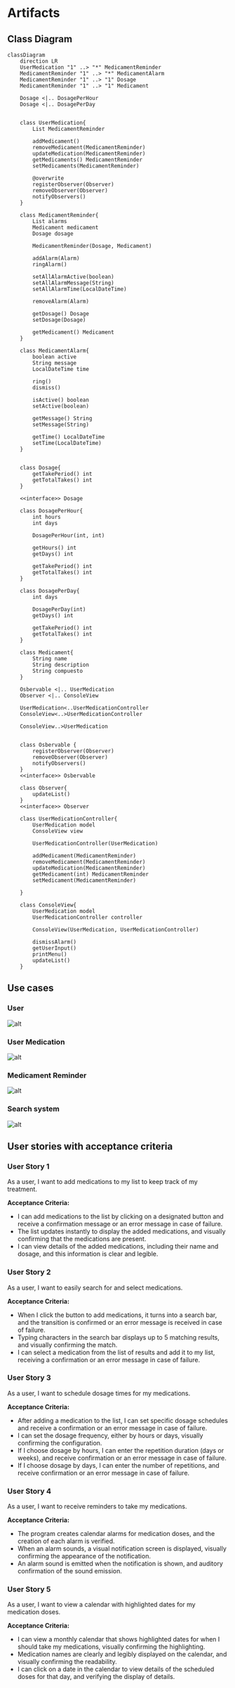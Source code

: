 # Artifacts

## Class Diagram

```mermaid
classDiagram
    direction LR
    UserMedication "1" ..> "*" MedicamentReminder
    MedicamentReminder "1" ..> "*" MedicamentAlarm 
    MedicamentReminder "1" ..> "1" Dosage
    MedicamentReminder "1" ..> "1" Medicament
    
    Dosage <|.. DosagePerHour
    Dosage <|.. DosagePerDay


    class UserMedication{
        List MedicamentReminder

        addMedicament()
        removeMedicament(MedicamentReminder)
        updateMedication(MedicamentReminder)
        getMedicaments() MedicamentReminder 
        setMedicaments(MedicamentReminder)

        @overwrite
        registerObserver(Observer)
        removeObserver(Observer)
        notifyObservers()
    }

    class MedicamentReminder{
        List alarms
        Medicament medicament
        Dosage dosage

        MedicamentReminder(Dosage, Medicament) 

        addAlarm(Alarm)
        ringAlarm()

        setAllAlarmActive(boolean)
        setAllAlarmMessage(String)
        setAllAlarmTime(LocalDateTime)
        
        removeAlarm(Alarm)

        getDosage() Dosage
        setDosage(Dosage) 

        getMedicament() Medicament
    }

    class MedicamentAlarm{
        boolean active
        String message
        LocalDateTime time

        ring()
        dismiss() 

        isActive() boolean
        setActive(boolean)

        getMessage() String
        setMessage(String)

        getTime() LocalDateTime
        setTime(LocalDateTime) 
    }


    class Dosage{
        getTakePeriod() int
        getTotalTakes() int
    }

    <<interface>> Dosage

    class DosagePerHour{
        int hours
        int days

        DosagePerHour(int, int)

        getHours() int
        getDays() int

        getTakePeriod() int
        getTotalTakes() int
    }

    class DosagePerDay{
        int days

        DosagePerDay(int)
        getDays() int

        getTakePeriod() int
        getTotalTakes() int
    }

    class Medicament{
        String name
        String description
        String compuesto
    }

    Osbervable <|.. UserMedication
    Observer <|.. ConsoleView

    UserMedication<..UserMedicationController
    ConsoleView<..>UserMedicationController

    ConsoleView..>UserMedication


    class Osbervable {
        registerObserver(Observer)
        removeObserver(Observer)
        notifyObservers()
    }
    <<interface>> Osbervable

    class Observer{
        updateList()
    }
    <<interface>> Observer

    class UserMedicationController{
        UserMedication model
        ConsoleView view

        UserMedicationController(UserMedication)

        addMedicament(MedicamentReminder)
        removeMedicament(MedicamentReminder)
        updateMedication(MedicamentReminder)
        getMedicament(int) MedicamentReminder
        setMedicament(MedicamentReminder)

    }

    class ConsoleView{
        UserMedication model
        UserMedicationController controller

        ConsoleView(UserMedication, UserMedicationController)

        dismissAlarm()
        getUserInput()
        printMenu()
        updateList()
    }

```

## Use cases

### User

![alt](assets/userUC.svg)

### User Medication

![alt](assets/UserMed.svg)

### Medicament Reminder

![alt](assets/medReminder.svg)

### Search system

![alt](assets/searchUC.svg)

## User stories with acceptance criteria

### User Story 1

As a user, I want to add medications to my list to keep track of my treatment.

**Acceptance Criteria:**

- I can add medications to the list by clicking on a designated button and receive a confirmation message or an error message in case of failure.
- The list updates instantly to display the added medications, and visually confirming that the medications are present.
- I can view details of the added medications, including their name and dosage, and this information is clear and legible.

### User Story 2

As a user, I want to easily search for and select medications.

**Acceptance Criteria:**

- When I click the button to add medications, it turns into a search bar, and the transition is confirmed or an error message is received in case of failure.
- Typing characters in the search bar displays up to 5 matching results, and visually confirming the match.
- I can select a medication from the list of results and add it to my list, receiving a confirmation or an error message in case of failure.

### User Story 3

As a user, I want to schedule dosage times for my medications.

**Acceptance Criteria:**

- After adding a medication to the list, I can set specific dosage schedules and receive a confirmation or an error message in case of failure.
- I can set the dosage frequency, either by hours or days, visually confirming the configuration.
- If I choose dosage by hours, I can enter the repetition duration (days or weeks), and receive confirmation or an error message in case of failure.
- If I choose dosage by days, I can enter the number of repetitions, and receive confirmation or an error message in case of failure.

### User Story 4

As a user, I want to receive reminders to take my medications.

**Acceptance Criteria:**

- The program creates calendar alarms for medication doses, and the creation of each alarm is verified.
- When an alarm sounds, a visual notification screen is displayed, visually confirming the appearance of the notification.
- An alarm sound is emitted when the notification is shown, and auditory confirmation of the sound emission.

### User Story 5

As a user, I want to view a calendar with highlighted dates for my medication doses.

**Acceptance Criteria:**

- I can view a monthly calendar that shows highlighted dates for when I should take my medications, visually confirming the highlighting.
- Medication names are clearly and legibly displayed on the calendar, and visually confirming the readability.
- I can click on a date in the calendar to view details of the scheduled doses for that day, and verifying the display of details.
